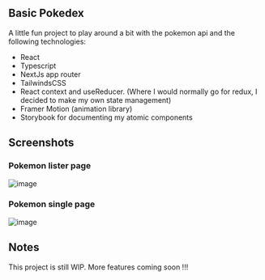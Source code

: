 ## Basic Pokedex

A little fun project to play around a bit with the pokemon api and the following technologies:

- React
- Typescript
- NextJs app router
- TailwindsCSS
- React context and useReducer. (Where I would normally go for redux, I decided to make my own state management)
- Framer Motion (animation library)
- Storybook for documenting my atomic components

## Screenshots
### Pokemon lister page
![image](https://github.com/user-attachments/assets/676f24e4-ee9f-4e3e-b8dd-424953651108)

### Pokemon single page
![image](https://github.com/user-attachments/assets/2c03cbb9-ceb2-4de9-a2ad-3854bb602d69)

## Notes

This project is still WIP. More features coming soon !!!




